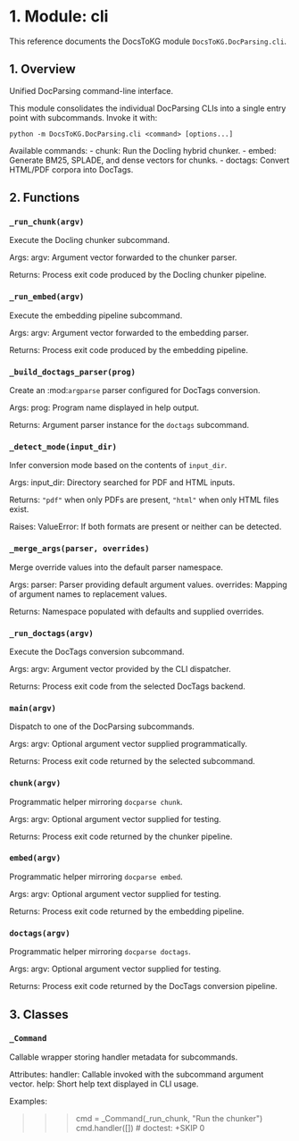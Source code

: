 # 1. Module: cli

This reference documents the DocsToKG module ``DocsToKG.DocParsing.cli``.

## 1. Overview

Unified DocParsing command-line interface.

This module consolidates the individual DocParsing CLIs into a single entry
point with subcommands. Invoke it with:

    python -m DocsToKG.DocParsing.cli <command> [options...]

Available commands:
    - chunk:     Run the Docling hybrid chunker.
    - embed:     Generate BM25, SPLADE, and dense vectors for chunks.
    - doctags:   Convert HTML/PDF corpora into DocTags.

## 2. Functions

### `_run_chunk(argv)`

Execute the Docling chunker subcommand.

Args:
argv: Argument vector forwarded to the chunker parser.

Returns:
Process exit code produced by the Docling chunker pipeline.

### `_run_embed(argv)`

Execute the embedding pipeline subcommand.

Args:
argv: Argument vector forwarded to the embedding parser.

Returns:
Process exit code produced by the embedding pipeline.

### `_build_doctags_parser(prog)`

Create an :mod:`argparse` parser configured for DocTags conversion.

Args:
prog: Program name displayed in help output.

Returns:
Argument parser instance for the ``doctags`` subcommand.

### `_detect_mode(input_dir)`

Infer conversion mode based on the contents of ``input_dir``.

Args:
input_dir: Directory searched for PDF and HTML inputs.

Returns:
``"pdf"`` when only PDFs are present, ``"html"`` when only HTML files exist.

Raises:
ValueError: If both formats are present or neither can be detected.

### `_merge_args(parser, overrides)`

Merge override values into the default parser namespace.

Args:
parser: Parser providing default argument values.
overrides: Mapping of argument names to replacement values.

Returns:
Namespace populated with defaults and supplied overrides.

### `_run_doctags(argv)`

Execute the DocTags conversion subcommand.

Args:
argv: Argument vector provided by the CLI dispatcher.

Returns:
Process exit code from the selected DocTags backend.

### `main(argv)`

Dispatch to one of the DocParsing subcommands.

Args:
argv: Optional argument vector supplied programmatically.

Returns:
Process exit code returned by the selected subcommand.

### `chunk(argv)`

Programmatic helper mirroring ``docparse chunk``.

Args:
argv: Optional argument vector supplied for testing.

Returns:
Process exit code returned by the chunker pipeline.

### `embed(argv)`

Programmatic helper mirroring ``docparse embed``.

Args:
argv: Optional argument vector supplied for testing.

Returns:
Process exit code returned by the embedding pipeline.

### `doctags(argv)`

Programmatic helper mirroring ``docparse doctags``.

Args:
argv: Optional argument vector supplied for testing.

Returns:
Process exit code returned by the DocTags conversion pipeline.

## 3. Classes

### `_Command`

Callable wrapper storing handler metadata for subcommands.

Attributes:
handler: Callable invoked with the subcommand argument vector.
help: Short help text displayed in CLI usage.

Examples:
>>> cmd = _Command(_run_chunk, "Run the chunker")
>>> cmd.handler([])  # doctest: +SKIP
0
